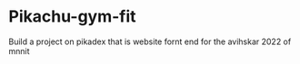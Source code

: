 # Pikachu-gym-fit
Build a project on pikadex that is website fornt end for the avihskar 2022 of mnnit
